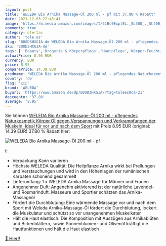 ```yaml
---
layout: post
title: 'WELEDA Bio Arnika Massage-Öl 200 ml - pf mit 37.80 % Rabatt'
date: 2021-12-03 22:43:41
image: 'https://m.media-amazon.com/images/I/51Bc0Expl8L._SL500_._SL400_.jpg'
comments: true
category: ofertas
author: 'tole.es'
slug: 'B00D3HXGIA-de WELEDA Bio Arnika Massage-Öl 200 ml - pflegendes...'
sku: 'B00D3HXGIA-de'
tags: [ 'Beauty','Drogerie & Körperpflege','Hautpflege','Körper-Feuchtigkeitspflege','Körperpflege','Körperöle','Massagegeräte & -stühle','Massageöle & Cremes & Lotionen','Massageöle & Zubehör','Wellness','weleda', ]
actualPrice: 8.95 EUR
currency: EUR
price: 8.95
comparePrice: 14.39 EUR
prodname: 'WELEDA Bio Arnika Massage-Öl 200 ml - pflegendes Naturkosmetik Körper Öl gegen Verspannungen und Verkrampfungen der Muskeln. Ideal für vor und nach dem Sport'
country: 'de'
flag: '🇩🇪'
brand: 'WELEDA'
buyurl: 'https://www.amazon.de/dp/B00D3HXGIA/?tag=tolees0ca-21'
descuento: '37.80'
average: '8.95'
---
```


Sie können [WELEDA Bio Arnika Massage-Öl 200 ml - pflegendes Naturkosmetik Körper Öl gegen Verspannungen und Verkrampfungen der Muskeln. Ideal für vor und nach dem Sport](https://www.amazon.de/dp/B00D3HXGIA/?tag=tolees0ca-21) mit Preis 8.95 EUR (original: 14.39 EUR) 37.80 % Rabatt hier:

[![WELEDA Bio Arnika Massage-Öl 200 ml - pf](https://m.media-amazon.com/images/I/51Bc0Expl8L._SL500_._SL400_.jpg)](https://www.amazon.de/dp/B00D3HXGIA/?tag=tolees0ca-21)

ℹ️:

- Verpackung Kann variieren
- Höchste WELEDA Qualität: Die Heilpflanze Arnika wirkt bei Prellungen und Verstauchungen und wird in den Höhenlagen der rumänischen Karpaten schonend gesammelt
- Lieferumfang: 1 x WELEDA Arnika Massage für Männer und Frauen
- Angenehmer Duft: Angenehm aktivierend ist der natürliche Lavendel- und Rosmarinduft. Masseure und Sportler schätzen das Arnika-Massageöl
- Fördert die Durchblutung: Eine wärmende Massage vor und nach dem Sport mit Weleda Arnika-Massage-Öl fördert die Durchblutung, lockert die Muskulatur und schützt so vor unangenehmen Muskelkater
- Hält die Haut elastisch: Die Komposition mit Auszügen aus Arnikablüten und Birkenblättern, sowie Sonnenblumen- und Olivenöl kräftigt die Hautfunktionen und hält die Haut elastisch

[🛒 Hier!!](https://www.amazon.de/dp/B00D3HXGIA/?tag=tolees0ca-21)

